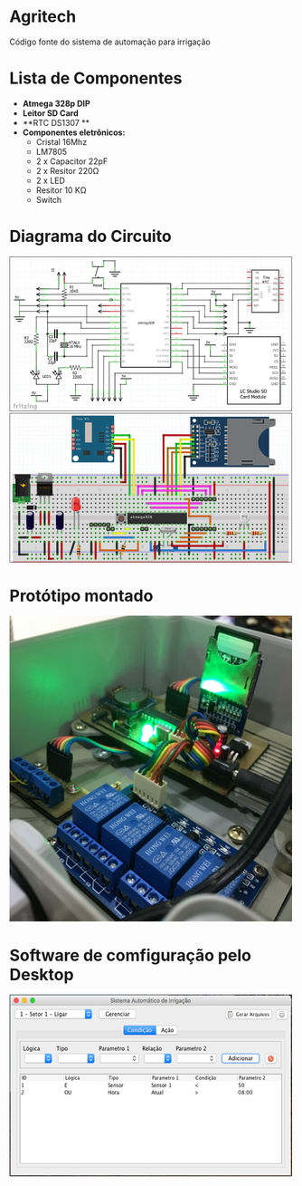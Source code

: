 # Agritech
Código fonte do sistema de automação para irrigação

# Lista de Componentes
- **Atmega 328p DIP**
- **Leitor SD Card**
- **RTC DS1307 **
- **Componentes eletrônicos:**
   - Cristal 16Mhz
   - LM7805
   - 2 x Capacitor 22pF
   - 2 x Resitor 220Ω
   - 2 x LED
   - Resitor 10 KΩ
   - Switch

# Diagrama do Circuito
<img src="img/circuito.png" width="500" >
<img src="img/circuito-fritzing.png" width="500" >

# Protótipo montado
<img src="img/protótipo.png" width="500" >

# Software de comfiguração pelo Desktop
<img src="img/software-desktop.png" width="500" >
